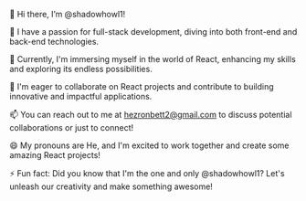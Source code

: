 👋 Hi there, I’m @shadowhowl1!

👀 I have a passion for full-stack development, diving into both front-end and back-end technologies.

🌱 Currently, I'm immersing myself in the world of React, enhancing my skills and exploring its endless possibilities.

💞 I'm eager to collaborate on React projects and contribute to building innovative and impactful applications.

📫 You can reach out to me at hezronbett2@gmail.com to discuss potential collaborations or just to connect!

😄 My pronouns are He, and I'm excited to work together and create some amazing React projects!

⚡ Fun fact: Did you know that I'm the one and only @shadowhowl1? Let's unleash our creativity and make something awesome!

<!---
shadowhowl1/shadowhowl1 is a ✨ special ✨ repository because its `README.md` (this file) appears on your GitHub profile.
You can click the Preview link to take a look at your changes.
--->

